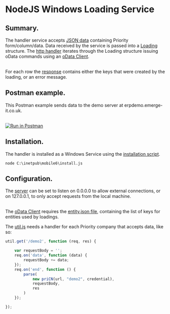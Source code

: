 <h1>NodeJS Windows Loading Service</h1>

<h2>Summary.</h2>
The handler service accepts <a href="https://github.com/SimonBarnett/apiLoad/blob/master/clientExample/output.json">JSON data</a> containing Priority form/column/data.
Data received by the service is passed into a <a href="https://github.com/SimonBarnett/apiLoad/blob/master/apiHandler/Loading.js">Loading</a> structure.
The <a href="https://github.com/SimonBarnett/apiLoad/blob/master/apiHandler/util.js">http handler</a> iterates through the Loading structure issuing oData commands using an <a href="https://github.com/SimonBarnett/apiLoad/blob/master/apiHandler/priCN.js">oData Client</a>.

<br>For each row the <a href="https://github.com/SimonBarnett/apiLoad/blob/master/apiLoad/apiError.vb">response</a> contains either the keys that were created by the loading, or an error message.

<h2>Postman example.</h2>
This Postman example sends data to the demo server at erpdemo.emerge-it.co.uk.

<br><a href="https://www.getpostman.com/run-collection/29b5ed9ca3ca6f69aee1" target="_blank"><img src="https://run.pstmn.io/button.svg" alt="Run in Postman"></a>

<h2>Installation.</h2>
The handler is installed as a Windows Service using the <a href="https://github.com/SimonBarnett/apiLoad/blob/master/apiHandler/install.js">installation script</a>.

```
node C:\inetpub\mobile6\install.js
```

<h2>Configuration.</h2>
The <a href="https://github.com/SimonBarnett/apiLoad/blob/master/apiHandler/server.js">server</a> can be set to listen on 0.0.0.0 to allow external connections, or on 127.0.0.1, to only accept requests from the local machine.<br><br>

The <a href="https://github.com/SimonBarnett/apiLoad/blob/master/apiHandler/priCN.js">oData Client</a> requires the <a href="https://github.com/SimonBarnett/apiLoad/blob/master/apiHandler/entity.json">entity.json file</a>, containing the list of keys for entities used by loadings.

The <a href="https://github.com/SimonBarnett/apiLoad/blob/master/apiHandler/util.js">util.js</a> needs a handler for each Priority company that accepts data, like so:

```JavaScript
util.get('/demo2', function (req, res) {

    var requestBody = '';
    req.on('data', function (data) {
        requestBody += data;
    });
    req.on('end', function () {
        parse(
            new priCN(url, "demo2", credential),
            requestBody,
            res
        )
    });

});

```